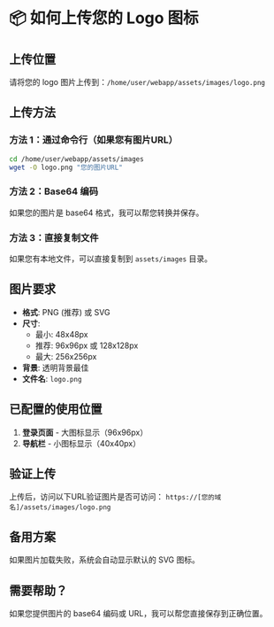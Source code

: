 # 📦 如何上传您的 Logo 图标

## 上传位置
请将您的 logo 图片上传到：`/home/user/webapp/assets/images/logo.png`

## 上传方法

### 方法 1：通过命令行（如果您有图片URL）
```bash
cd /home/user/webapp/assets/images
wget -O logo.png "您的图片URL"
```

### 方法 2：Base64 编码
如果您的图片是 base64 格式，我可以帮您转换并保存。

### 方法 3：直接复制文件
如果您有本地文件，可以直接复制到 `assets/images` 目录。

## 图片要求
- **格式**: PNG (推荐) 或 SVG
- **尺寸**: 
  - 最小: 48x48px
  - 推荐: 96x96px 或 128x128px
  - 最大: 256x256px
- **背景**: 透明背景最佳
- **文件名**: `logo.png`

## 已配置的使用位置
1. **登录页面** - 大图标显示（96x96px）
2. **导航栏** - 小图标显示（40x40px）

## 验证上传
上传后，访问以下URL验证图片是否可访问：
`https://[您的域名]/assets/images/logo.png`

## 备用方案
如果图片加载失败，系统会自动显示默认的 SVG 图标。

## 需要帮助？
如果您提供图片的 base64 编码或 URL，我可以帮您直接保存到正确位置。